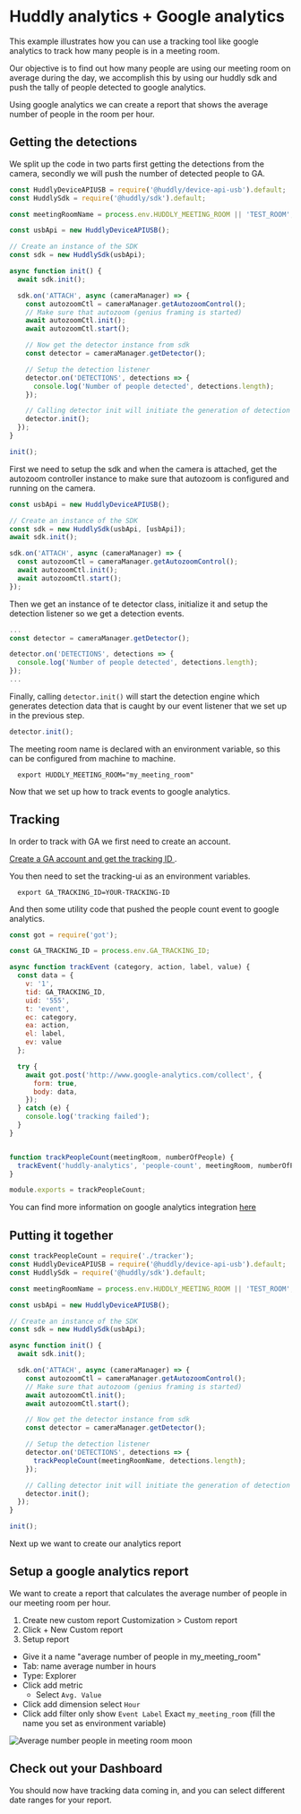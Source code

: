 # Huddly analytics + Google analytics
This example illustrates how you can use a tracking tool like google analytics to track how many people is in a meeting room.

Our objective is to find out how many people are using our meeting room on average during the day, we accomplish this by using our huddly sdk and push the tally of people detected to google analytics.

Using google analytics we can create a report that shows the average number of people in the room per hour.

## Getting the detections
We split up the code in two parts first getting the detections from the camera, secondly we will push the number of detected people to GA.

```javascript
const HuddlyDeviceAPIUSB = require('@huddly/device-api-usb').default;
const HuddlySdk = require('@huddly/sdk').default;

const meetingRoomName = process.env.HUDDLY_MEETING_ROOM || 'TEST_ROOM';

const usbApi = new HuddlyDeviceAPIUSB();

// Create an instance of the SDK
const sdk = new HuddlySdk(usbApi);

async function init() {
  await sdk.init();

  sdk.on('ATTACH', async (cameraManager) => {
    const autozoomCtl = cameraManager.getAutozoomControl();
    // Make sure that autozoom (genius framing is started)
    await autozoomCtl.init();
    await autozoomCtl.start();

    // Now get the detector instance from sdk
    const detector = cameraManager.getDetector();

    // Setup the detection listener
    detector.on('DETECTIONS', detections => {
      console.log('Number of people detected', detections.length);
    });

    // Calling detector init will initiate the generation of detection events
    detector.init();
  });
}

init();
```
First we need to setup the sdk and when the camera is attached, get the autozoom controller instance to make sure that autozoom
is configured and running on the camera.

```javascript
const usbApi = new HuddlyDeviceAPIUSB();

// Create an instance of the SDK
const sdk = new HuddlySdk(usbApi, [usbApi]);
await sdk.init();

sdk.on('ATTACH', async (cameraManager) => {
  const autozoomCtl = cameraManager.getAutozoomControl();
  await autozoomCtl.init();
  await autozoomCtl.start();
});
```
Then we get an instance of te detector class, initialize it and setup the detection listener so we get a detection events.

```javascript
...
const detector = cameraManager.getDetector();

detector.on('DETECTIONS', detections => {
  console.log('Number of people detected', detections.length);
});
...
```
Finally, calling `detector.init()` will start the detection engine which generates detection data that is caught
by our event listener that we set up in the previous step.

```javascript
detector.init();
```

The meeting room name is declared with an environment variable, so this can be configured from machine to machine.
```
  export HUDDLY_MEETING_ROOM="my_meeting_room"
```

Now that we set up how to track events to google analytics.

## Tracking
In order to track with GA we first need to create an account.

[Create a GA account and get the tracking ID ](https://support.google.com/analytics/answer/1042508).

You then need to set the tracking-ui as an environment variables.

  ```
    export GA_TRACKING_ID=YOUR-TRACKING-ID
  ```


And then some utility code that pushed the people count event to google analytics.

```javascript
const got = require('got');

const GA_TRACKING_ID = process.env.GA_TRACKING_ID;

async function trackEvent (category, action, label, value) {
  const data = {
    v: '1',
    tid: GA_TRACKING_ID,
    uid: '555',
    t: 'event',
    ec: category,
    ea: action,
    el: label,
    ev: value
  };

  try {
    await got.post('http://www.google-analytics.com/collect', {
      form: true,
      body: data,
    });
  } catch (e) {
    console.log('tracking failed');
  }
}


function trackPeopleCount(meetingRoom, numberOfPeople) {
  trackEvent('huddly-analytics', 'people-count', meetingRoom, numberOfPeople);
}

module.exports = trackPeopleCount;
```

You can find more information on google analytics integration [here](https://cloud.google.com/appengine/docs/flexible/nodejs/integrating-with-analytics)


## Putting it together

```javascript
const trackPeopleCount = require('./tracker');
const HuddlyDeviceAPIUSB = require('@huddly/device-api-usb').default;
const HuddlySdk = require('@huddly/sdk').default;

const meetingRoomName = process.env.HUDDLY_MEETING_ROOM || 'TEST_ROOM';

const usbApi = new HuddlyDeviceAPIUSB();

// Create an instance of the SDK
const sdk = new HuddlySdk(usbApi);

async function init() {
  await sdk.init();

  sdk.on('ATTACH', async (cameraManager) => {
    const autozoomCtl = cameraManager.getAutozoomControl();
    // Make sure that autozoom (genius framing is started)
    await autozoomCtl.init();
    await autozoomCtl.start();

    // Now get the detector instance from sdk
    const detector = cameraManager.getDetector();

    // Setup the detection listener
    detector.on('DETECTIONS', detections => {
      trackPeopleCount(meetingRoomName, detections.length);
    });

    // Calling detector init will initiate the generation of detection events
    detector.init();
  });
}

init();
```

Next up we want to create our analytics report

## Setup a google analytics report
We want to create a report that calculates the average number of people in our meeting room per hour.

1. Create new custom report Customization > Custom report
2. Click + New Custom report
3. Setup report
  * Give it a name "average number of people in my_meeting_room"
  * Tab: name average number in hours
  * Type: Explorer
  * Click add metric
    * Select ```Avg. Value```
  * Click add dimension select ```Hour```
  * Click add filter only show ```Event Label``` Exact ```my_meeting_room``` (fill the name you set as environment variable)

  ![Average number people in meeting room moon](https://developer.huddly.com/assets/imgs/report.png)


## Check out your Dashboard
You should now have tracking data coming in, and you can select different date ranges for your report.
